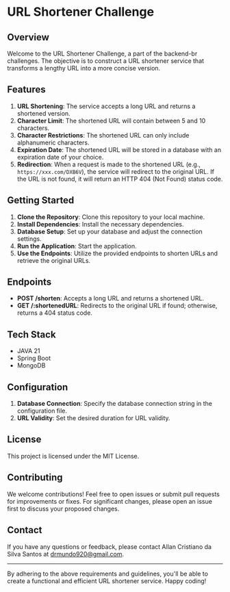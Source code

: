 # URL Shortener Challenge

## Overview

Welcome to the URL Shortener Challenge, a part of the backend-br challenges. The objective is to construct a URL shortener service that transforms a lengthy URL into a more concise version.

## Features

1. **URL Shortening**: The service accepts a long URL and returns a shortened version.
2. **Character Limit**: The shortened URL will contain between 5 and 10 characters.
3. **Character Restrictions**: The shortened URL can only include alphanumeric characters.
4. **Expiration Date**: The shortened URL will be stored in a database with an expiration date of your choice.
5. **Redirection**: When a request is made to the shortened URL (e.g., `https://xxx.com/DXB6V`), the service will redirect to the original URL. If the URL is not found, it will return an HTTP 404 (Not Found) status code.

## Getting Started

1. **Clone the Repository**: Clone this repository to your local machine.
2. **Install Dependencies**: Install the necessary dependencies.
3. **Database Setup**: Set up your database and adjust the connection settings.
4. **Run the Application**: Start the application.
5. **Use the Endpoints**: Utilize the provided endpoints to shorten URLs and retrieve the original URLs.

## Endpoints

- **POST /shorten**: Accepts a long URL and returns a shortened URL.
- **GET /:shortenedURL**: Redirects to the original URL if found; otherwise, returns a 404 status code.

## Tech Stack

- JAVA 21
- Spring Boot
- MongoDB

## Configuration

1. **Database Connection**: Specify the database connection string in the configuration file.
2. **URL Validity**: Set the desired duration for URL validity.

## License

This project is licensed under the MIT License.

## Contributing

We welcome contributions! Feel free to open issues or submit pull requests for improvements or fixes. For significant changes, please open an issue first to discuss your proposed changes.

## Contact

If you have any questions or feedback, please contact Allan Cristiano da Silva Santos at drmundo920@gmail.com.

---

By adhering to the above requirements and guidelines, you'll be able to create a functional and efficient URL shortener service. Happy coding!
